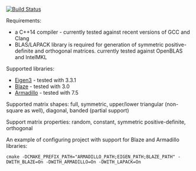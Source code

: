 [![Build Status](https://travis-ci.org/HPAC/MatrixGeneratorCpp.svg?branch=master)](https://travis-ci.org/mcopik/MatrixGeneratorCpp)

Requirements:
- a C++14 compiler - currently tested against recent versions of GCC and Clang
- BLAS/LAPACK library is required for generation of symmetric positive-definite and orthogonal matrices. currently tested against OpenBLAS and IntelMKL

Supported libraries:
- [Eigen3](http://eigen.tuxfamily.org/index.php?title=Main_Page) - tested with 3.3.1
- [Blaze](https://bitbucket.org/blaze-lib/blaze/) - tested with 3.0
- [Armadillo](http://arma.sourceforge.net/) - tested with 7.5

Supported matrix shapes: full, symmetric, upper/lower triangular (non-square as well), diagonal, banded (partial support)

Support matrix properties: random, constant, symmetric positive-definite, orthogonal

An example of configuring project with support for Blaze and Armadillo libraries:

`cmake -DCMAKE_PREFIX_PATH="ARMADILLO_PATH;EIGEN_PATH;BLAZE_PATH" -DWITH_BLAZE=On -DWITH_ARMADILLO=On -DWITH_LAPACK=On`
